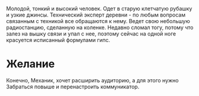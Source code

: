 Молодой, тонкий и высокий человек. Одет в старую клетчатую рубашку и узкие джинсы.
Технический эксперт деревни - по любым вопросам связанным с техникой все обращаются к нему. 
Ведет свою небольшую радиостанцию, сделанную на коленке.
Недавно сломал тогу, потому что залез на вышку связи и упал с нее, поэтому сейчас на одной ноге красуется исписанный формулами гипс.
# Желание
Конечно, Механик, хочет расширить аудиторию, а для этого нужно Забраться повыше и перенастроить коммуникатор. 